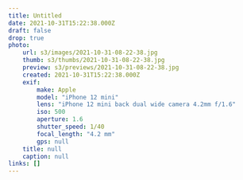 ```yaml
---
title: Untitled
date: 2021-10-31T15:22:38.000Z
draft: false
drop: true
photo:
    url: s3/images/2021-10-31-08-22-38.jpg
    thumb: s3/thumbs/2021-10-31-08-22-38.jpg
    preview: s3/previews/2021-10-31-08-22-38.jpg
    created: 2021-10-31T15:22:38.000Z
    exif:
        make: Apple
        model: "iPhone 12 mini"
        lens: "iPhone 12 mini back dual wide camera 4.2mm f/1.6"
        iso: 500
        aperture: 1.6
        shutter_speed: 1/40
        focal_length: "4.2 mm"
        gps: null
    title: null
    caption: null
links: []
---
```

